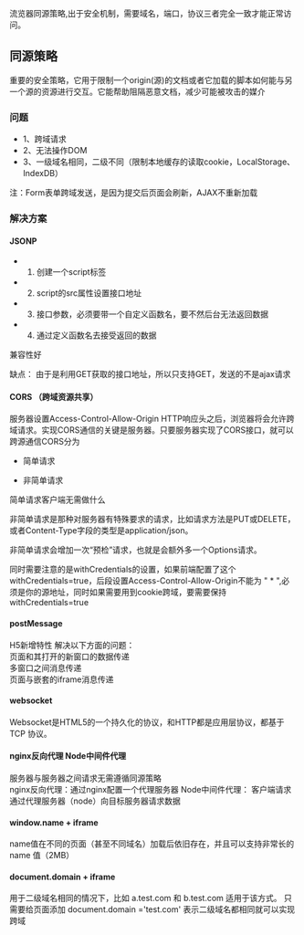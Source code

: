 流览器同源策略,出于安全机制，需要域名，端口，协议三者完全一致才能正常访问。

## 同源策略
重要的安全策略，它用于限制一个origin(源)的文档或者它加载的脚本如何能与另一个源的资源进行交互。它能帮助阻隔恶意文档，减少可能被攻击的媒介

### 问题
- 1、跨域请求
- 2、无法操作DOM
- 3、一级域名相同，二级不同（限制本地缓存的读取cookie，LocalStorage、IndexDB）

注：Form表单跨域发送，是因为提交后页面会刷新，AJAX不重新加载

### 解决方案
#### JSONP
- 1. 创建一个script标签
- 2. script的src属性设置接口地址
- 3. 接口参数，必须要带一个自定义函数名，要不然后台无法返回数据
- 4. 通过定义函数名去接受返回的数据

兼容性好

缺点： 由于是利用GET获取的接口地址，所以只支持GET，发送的不是ajax请求

#### CORS （跨域资源共享）
服务器设置Access-Control-Allow-Origin HTTP响应头之后，浏览器将会允许跨域请求。实现CORS通信的关键是服务器。只要服务器实现了CORS接口，就可以跨源通信CORS分为

- 简单请求

- 非简单请求

简单请求客户端无需做什么

非简单请求是那种对服务器有特殊要求的请求，比如请求方法是PUT或DELETE，或者Content-Type字段的类型是application/json。

非简单请求会增加一次“预检”请求，也就是会额外多一个Options请求。

同时需要注意的是withCredentials的设置，如果前端配置了这个withCredentials=true，后段设置Access-Control-Allow-Origin不能为 " * ",必须是你的源地址，同时如果需要用到cookie跨域，要需要保持withCredentials=true

#### postMessage
H5新增特性
解决以下方面的问题：  
页面和其打开的新窗口的数据传递  
多窗口之间消息传递  
页面与嵌套的iframe消息传递 

#### websocket
Websocket是HTML5的一个持久化的协议，和HTTP都是应用层协议，都基于 TCP 协议。

#### nginx反向代理 Node中间件代理
服务器与服务器之间请求无需遵循同源策略  
nginx反向代理：通过nginx配置一个代理服务器
Node中间件代理： 客户端请求通过代理服务器（node）向目标服务器请求数据

#### window.name + iframe
name值在不同的页面（甚至不同域名）加载后依旧存在，并且可以支持非常长的 name 值（2MB）

#### document.domain + iframe
用于二级域名相同的情况下，比如 a.test.com 和 b.test.com 适用于该方式。 只需要给页面添加 document.domain ='test.com' 表示二级域名都相同就可以实现跨域
